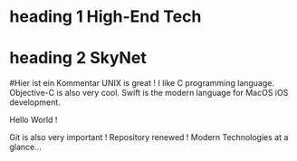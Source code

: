 # heading 1 High-End Tech
# heading 2 SkyNet
#Hier ist ein Kommentar 
UNIX is great !
I like C programming language.
Objective-C is also very cool.
Swift is the modern language for MacOS iOS development.

Hello World !

Git is also very important !
Repository renewed !
Modern Technologies at a glance...
